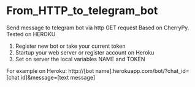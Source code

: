 # From_HTTP_to_telegram_bot
Send message to telegram bot via http GET request
Based on CherryPy. Tested on HEROKU

1. Register new bot or take your current token
2. Startup your web server or register account on Heroku 
3. Set on server the local variables NAME and TOKEN

For example on Heroku:
http://[bot name].herokuapp.com/bot/?chat_id=[chat id]&message=[text message]